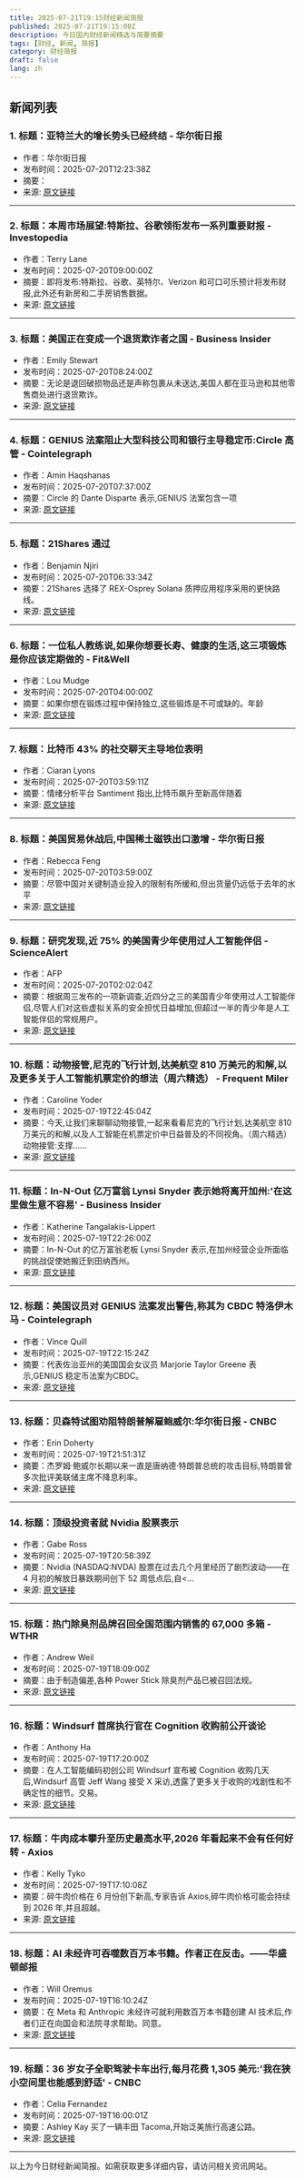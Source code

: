 ```yaml
---
title: 2025-07-21T19:15财经新闻简报
published: 2025-07-21T19:15:00Z
description: 今日国内财经新闻精选与简要摘要
tags: [财经, 新闻, 简报]
category: 财经简报
draft: false
lang: zh
---
```


## 新闻列表

### 1. 标题：亚特兰大的增长势头已经终结 - 华尔街日报
- 作者：华尔街日报
- 发布时间：2025-07-20T12:23:38Z
- 摘要：
- 来源: [原文链接](https://www.wsj.com/economy/atlantas-growth-streak-has-come-to-an-end-32aa642c)

---

### 2. 标题：本周市场展望:特斯拉、谷歌领衔发布一系列重要财报 - Investopedia
- 作者：Terry Lane
- 发布时间：2025-07-20T09:00:00Z
- 摘要：即将发布:特斯拉、谷歌、英特尔、Verizon 和可口可乐预计将发布财报,此外还有新房和二手房销售数据。
- 来源: [原文链接](https://www.investopedia.com/what-to-expect-in-markets-this-week-tesla-google-lead-a-string-of-big-earnings-reports-11774231)

---

### 3. 标题：美国正在变成一个退货欺诈者之国 - Business Insider
- 作者：Emily Stewart
- 发布时间：2025-07-20T08:24:00Z
- 摘要：无论是退回破损物品还是声称包裹从未送达,美国人都在亚马逊和其他零售商处进行退货欺诈。
- 来源: [原文链接](https://www.businessinsider.com/return-fraud-amazon-shipping-retail-theft-wardrobing-online-shopping-2025-7)

---

### 4. 标题：GENIUS 法案阻止大型科技公司和银行主导稳定币:Circle 高管 - Cointelegraph
- 作者：Amin Haqshanas
- 发布时间：2025-07-20T07:37:00Z
- 摘要：Circle 的 Dante Disparte 表示,GENIUS 法案包含一项
- 来源: [原文链接](https://cointelegraph.com/news/genius-act-clause-limits-big-tech-stablecoin-power)

---

### 5. 标题：21Shares 通过
- 作者：Benjamin Njiri
- 发布时间：2025-07-20T06:33:34Z
- 摘要：21Shares 选择了 REX-Osprey Solana 质押应用程序采用的更快路线。
- 来源: [原文链接](https://ambcrypto.com/21shares-files-crypto-index-etfs-via-easy-to-access-method-all-you-need-to-know/)

---

### 6. 标题：一位私人教练说,如果你想要长寿、健康的生活,这三项锻炼是你应该定期做的 - Fit&amp;Well
- 作者：Lou Mudge
- 发布时间：2025-07-20T04:00:00Z
- 摘要：如果你想在锻炼过程中保持独立,这些锻炼是不可或缺的。年龄
- 来源: [原文链接](https://www.fitandwell.com/exercise/strength-workouts/a-personal-trainer-says-these-are-the-three-exercises-you-should-be-doing-regularly-if-you-want-to-live-a-long-healthy-life)

---

### 7. 标题：比特币 43% 的社交聊天主导地位表明
- 作者：Ciaran Lyons
- 发布时间：2025-07-20T03:59:11Z
- 摘要：情绪分析平台 Santiment 指出,比特币飙升至新高伴随着
- 来源: [原文链接](https://cointelegraph.com/news/bitcoin-social-dominance-spikes-local-top-btc-price-buying-santiment)

---

### 8. 标题：美国贸易休战后,中国稀土磁铁出口激增 - 华尔街日报
- 作者：Rebecca Feng
- 发布时间：2025-07-20T03:59:00Z
- 摘要：尽管中国对关键制造业投入的限制有所缓和,但出货量仍远低于去年的水平
- 来源: [原文链接](https://www.wsj.com/world/asia/chinese-rare-earth-magnet-exports-surge-after-us-trade-truce-f9f6e059)

---

### 9. 标题：研究发现,近 75% 的美国青少年使用过人工智能伴侣 - ScienceAlert
- 作者：AFP
- 发布时间：2025-07-20T02:02:04Z
- 摘要：根据周三发布的一项新调查,近四分之三的美国青少年使用过人工智能伴侣,尽管人们对这些虚拟关系的安全担忧日益增加,但超过一半的青少年是人工智能伴侣的常规用户。
- 来源: [原文链接](https://www.sciencealert.com/almost-75-of-american-teens-have-used-ai-companions-study-finds)

---

### 10. 标题：动物接管,尼克的飞行计划,达美航空 810 万美元的和解,以及更多关于人工智能机票定价的想法（周六精选） - Frequent Miler
- 作者：Caroline Yoder
- 发布时间：2025-07-19T22:45:04Z
- 摘要：今天,让我们来聊聊动物接管,一起来看看尼克的飞行计划,达美航空 810 万美元的和解,以及人工智能在机票定价中日益普及的不同视角。（周六精选）动物接管:支撑……
- 来源: [原文链接](https://frequentmiler.com/animal-takeovers-nicks-on-the-fly-flight-planning-deltas-8-1m-settlement-and-more-thoughts-on-ai-ticket-pricing-saturday-selection/)

---

### 11. 标题：In-N-Out 亿万富翁 Lynsi Snyder 表示她将离开加州:'在这里做生意不容易' - Business Insider
- 作者：Katherine Tangalakis-Lippert
- 发布时间：2025-07-19T22:26:00Z
- 摘要：In-N-Out 的亿万富翁老板 Lynsi Snyder 表示,在加州经营企业所面临的挑战促使她搬迁到田纳西州。
- 来源: [原文链接](https://www.businessinsider.com/in-n-out-lynsi-snyder-relocation-california-tennessee-business-expansion-2025-7)

---

### 12. 标题：美国议员对 GENIUS 法案发出警告,称其为 CBDC 特洛伊木马 - Cointelegraph
- 作者：Vince Quill
- 发布时间：2025-07-19T22:15:24Z
- 摘要：代表佐治亚州的美国国会女议员 Marjorie Taylor Greene 表示,GENIUS 稳定币法案为CBDC。
- 来源: [原文链接](https://cointelegraph.com/news/us-lawmaker-alarm-genius-bill-cbdc-trojan-horse)

---

### 13. 标题：贝森特试图劝阻特朗普解雇鲍威尔:华尔街日报 - CNBC
- 作者：Erin Doherty
- 发布时间：2025-07-19T21:51:31Z
- 摘要：杰罗姆·鲍威尔长期以来一直是唐纳德·特朗普总统的攻击目标,特朗普曾多次批评美联储主席不降息利率。
- 来源: [原文链接](https://www.cnbc.com/2025/07/19/bessent-trump-powell-treasury.html)

---

### 14. 标题：顶级投资者就 Nvidia 股票表示
- 作者：Gabe Ross
- 发布时间：2025-07-19T20:58:39Z
- 摘要：Nvidia (NASDAQ:NVDA) 股票在过去几个月里经历了剧烈波动——在 4 月初的解放日暴跌期间创下 52 周低点后,自&lt;...
- 来源: [原文链接](https://www.tipranks.com/news/dont-pull-the-trigger-just-yet-says-top-analyst-about-nvidia-stock)

---

### 15. 标题：热门除臭剂品牌召回全国范围内销售的 67,000 多箱 - WTHR
- 作者：Andrew Weil
- 发布时间：2025-07-19T18:09:00Z
- 摘要：由于制造偏差,各种 Power Stick 除臭剂产品已被召回法规。
- 来源: [原文链接](https://www.wthr.com/article/news/nation-world/power-stick-deodorant-recall-product-list/507-4deeed98-b743-4301-afe5-8d321cfd5c5d)

---

### 16. 标题：Windsurf 首席执行官在 Cognition 收购前公开谈论
- 作者：Anthony Ha
- 发布时间：2025-07-19T17:20:00Z
- 摘要：在人工智能编码初创公司 Windsurf 宣布被 Cognition 收购几天后,Windsurf 高管 Jeff Wang 接受 X 采访,透露了更多关于收购的戏剧性和不确定性的细节。交易。
- 来源: [原文链接](https://techcrunch.com/2025/07/19/windsurf-ceo-opens-up-about-very-bleak-mood-before-cognition-deal/)

---

### 17. 标题：牛肉成本攀升至历史最高水平,2026 年看起来不会有任何好转 - Axios
- 作者：Kelly Tyko
- 发布时间：2025-07-19T17:10:08Z
- 摘要：碎牛肉价格在 6 月份创下新高,专家告诉 Axios,碎牛肉价格可能会持续到 2026 年,并且超越。
- 来源: [原文链接](https://www.axios.com/2025/07/19/beef-prices-2025-cpi-inflation)

---

### 18. 标题：AI 未经许可吞噬数百万本书籍。作者正在反击。——华盛顿邮报
- 作者：Will Oremus
- 发布时间：2025-07-19T16:10:24Z
- 摘要：在 Meta 和 Anthropic 未经许可就利用数百万本书籍创建 AI 技术后,作者们正在向国会和法院寻求帮助。同意。
- 来源: [原文链接](https://www.washingtonpost.com/technology/2025/07/19/ai-books-authors-congress-courts/)

---

### 19. 标题：36 岁女子全职驾驶卡车出行,每月花费 1,305 美元:&#39;我在狭小空间里也能感到舒适&#39; - CNBC
- 作者：Celia Fernandez
- 发布时间：2025-07-19T16:00:01Z
- 摘要：Ashley Kay 买了一辆丰田 Tacoma,开始泛美旅行高速公路。
- 来源: [原文链接](https://www.cnbc.com/2025/07/19/36-year-old-lives-in-truck-full-time-for-1305/month.html)

---


以上为今日财经新闻简报。如需获取更多详细内容，请访问相关资讯网站。